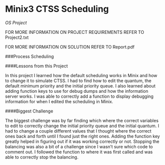 Minix3 CTSS Scheduling
======================
 *OS Project*

FOR MORE INFORMATION ON PROJECT REQUIREMENTS REFER TO Project2.txt

FOR MORE INFORMATION ON SOLUTION REFER TO Report.pdf

###Process Scheduling

####Lessons from this Project

In this project I learned how the default scheduling works in Minix and how to change it to simulate CTSS. I had to find how to edit the quantum, the default minimum priority and the initial priority queue. I also learned about adding function keys to use for debug dumps and how the information server works. I was able to correctly add a function to display debugging information for when I edited the scheduling in Minix.


####Biggest Challenge

The biggest challenge was by far finding which where the correct variables to edit to correctly change the initial priority queue and the initial quantum. I had to change a couple different values that I thought where the correct ones back and forth until I found just the right ones. Adding the function key greatly helped in figuring out if it was working correctly or not. Stopping the balancing was also a bit of a challenge since I wasn’t sure which code to comment out. I followed the function to where it was first called and was able to correctly stop the balancing.
